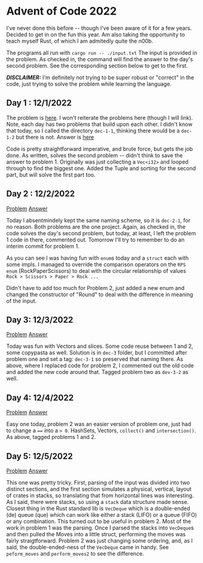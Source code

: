 # Advent of Code 2022

I've never done this before -- though I've been aware of it for a few years. Decided to get in on the fun this year. Am also taking the opportunity to teach myself Rust, of which I am admitedly quite the n00b.

The programs all run with `cargo run -- ./input.txt` The input is provided in the problem. As checked in, the command will find the answer to the day's second problem.
See the corresponding section below to get to the first.

***DISCLAIMER:*** I'm definitely not trying to be super robust or "correct" in the code, just trying to solve the problem while learning the language.

## Day 1 : 12/1/2022

The problem is [here](https://adventofcode.com/2022/day/1). I won't reiterate the problems here (though I will link). Note, each day has two problems that build upon each other. I didn't know that today, so I called the directory `dec-1-1`, thinking there would be a `dec-1-2` but there is not. Answer is [here](dec-1-1/)

Code is pretty straightforward imperative, and brute force, but gets the job done. As written, solves the second problem -- didn't think to save the answer to problem 1. Originally was just collecting a `Vec<i32>` and looped through to find the biggest one. Added the Tuple and sorting for the second part, but will solve the first part too.

## Day 2 : 12/2/2022

[Problem](https://adventofcode.com/2022/day/2) [Answer](dec-2-1/)

Today I absentmindely kept the same naming scheme, so it is `dec-2-1`, for no reason. Both problems are the one project. Again, as checked in, the code solves the day's second problem, but today, at least, I left the problem 1 code in there, commented out. Tomorrow I'll try to remember to do an interim commit for problem 1.

As you can see I was having fun with `enum`s today and a `struct` each with some impls. I managed to override the comparison operators on the `RPS` `enum` (RockPaperScissors) to deal with the circular relationship of values `Rock > Scissors > Paper > Rock ...`

Didn't have to add too much for Problem 2, just added a new enum and changed the constructor of "Round" to deal with the difference in meaning of the input.

## Day 3: 12/3/2022

[Problem](https://adventofcode.com/2022/day/3) [Answer](dec-3/)

Today was fun with Vectors and slices. Some code reuse between 1 and 2, some copypasta as well. Solution is in `dec-3` folder, but I committed after problem one and set a tag: `dec-3-1` so preserved that naming there. As above, where I replaced code for problem 2, I commented out the old code and added the new code around that. Tagged problem two as `dev-3-2` as well.

## Day 4: 12/4/2022

[Problem](https://adventofcode.com/2022/day/4) [Answer](dec-4/)

Easy one today, problem 2 was an easier version of problem one, just had to change a `==` into a `> 0`. HashSets, Vectors, `collect()` and `intersection()`. As above, tagged problems 1 and 2.

## Day 5: 12/5/2022

[Problem](https://adventofcode.com/2022/day/5) [Answer](dec-5/)

This one was pretty tricky. First, parsing of the input was divided into two distinct sections, and the first section simulates a physical, vertical, layout of crates in stacks, so translating that from horizontal lines was interesting. As I said, there were stacks, so using a `stack` data structure made sense. Closest thing in the Rust standard lib is `VecDeque` which is a double-ended (de) queue (que) which can work like either a stack (LIFO) or a queue (FIFO) or any combination. This turned out to be useful in problem 2. Most of the work in problem 1 was the parsing. Once I parsed the stacks into `VecDeque`s and then pulled the Moves into a little struct, performing the moves was fairly straigtforward. Problem 2 was just changing some ordering, and, as I said, the double-ended-ness of the `VecDeque` came in handy. See `peform_moves` and `perform_moves2` to see the difference.

